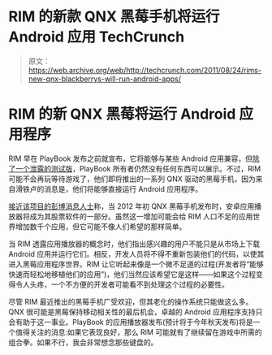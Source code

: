 # RIM 的新款 QNX 黑莓手机将运行 Android 应用 TechCrunch

> 原文：<https://web.archive.org/web/http://techcrunch.com/2011/08/24/rims-new-qnx-blackberrys-will-run-android-apps/>

# RIM 的新 QNX 黑莓将运行 Android 应用程序

RIM 早在 PlayBook 发布之前就宣布，它将能够与某些 Android 应用兼容，但[除了一个泄露的测试版](https://web.archive.org/web/20230205035714/https://techcrunch.com/2011/07/21/android-app-player-for-blackberry-playbook-leaked-out-in-beta-form/)，PlayBook 所有者仍然没有任何东西可以展示。不过，RIM 可能不会再玩等待游戏了，他们即将推出的一系列 QNX 驱动的黑莓手机，因为来自滑铁卢的消息是，他们将能够直接运行 Android 应用程序。

[接近该项目的彭博消息人士](https://web.archive.org/web/20230205035714/http://www.bloomberg.com/news/2011-08-24/blackberry-said-to-get-android-apps-as-rim-seeks-to-widen-device-s-appeal.html)称，当 2012 年初 QNX 黑莓手机发布时，安卓应用播放器将成为其股票软件的一部分。虽然这一增加可能会给 RIM 人口不足的应用世界增加数千个应用，但它可能不像人们希望的那样简单。

当 RIM 透露应用播放器的概念时，他们指出感兴趣的用户不能只是从市场上下载 Android 应用并运行它们。相反，开发人员将不得不重新包装他们的代码，以使其进入黑莓应用程序世界。RIM 让它听起来像是一个微不足道的过程(开发者将“能够快速而轻松地移植他们的应用”)，他们当然应该希望它是这样——如果这个过程变得令人头疼，一个不方便的开发者可能看不到处理这个过程的必要性。

尽管 RIM 最近推出的黑莓手机广受欢迎，但其老化的操作系统只能做这么多。QNX 很可能是黑莓保持移动相关性的最后机会，卓越的 Android 应用程序支持只会有助于这一事业。PlayBook 的应用播放器发布(预计将于今年秋天发布)将是一个值得关注的消息:如果它表现良好，那么 RIM 可能就有了继续留在游戏中所需的组合拳。如果不行，我会非常想念那些键盘的。